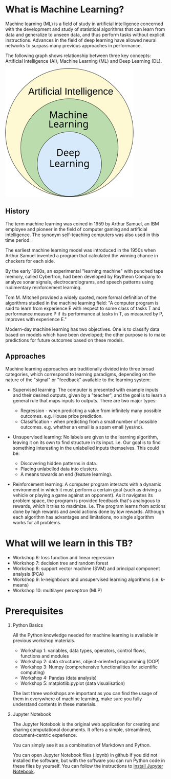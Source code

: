 # What is Machine Learning?

Machine learning (ML) is a field of study in artificial intelligence concerned with the development and study of statistical algorithms that can learn from data and generalize to unseen data, and thus perform tasks without explicit instructions. Advances in the field of deep learning have allowed neural networks to surpass many previous approaches in performance.

The following graph shows relationship between three key concepts: Artificial Intelligence (AI), Machine Learning (ML) and Deep Learning (DL).

<img src="img/AI_hierarchy.png" alt="AI hierarchy" height=400px>

## History

The term machine learning was coined in 1959 by Arthur Samuel, an IBM employee and pioneer in the field of computer gaming and artificial intelligence. The synonym self-teaching computers was also used in this time period.

The earliest machine learning model was introduced in the 1950s when Arthur Samuel invented a program that calculated the winning chance in checkers for each side.

By the early 1960s, an experimental "learning machine" with punched tape memory, called Cybertron, had been developed by Raytheon Company to analyze sonar signals, electrocardiograms, and speech patterns using rudimentary reinforcement learning.

Tom M. Mitchell provided a widely quoted, more formal definition of the algorithms studied in the machine learning field: "A computer program is said to learn from experience E with respect to some class of tasks T and performance measure P if its performance at tasks in T, as measured by P, improves with experience E."

Modern-day machine learning has two objectives. One is to classify data based on models which have been developed; the other purpose is to make predictions for future outcomes based on these models.

## Approaches

Machine learning approaches are traditionally divided into three broad categories, which correspond to learning paradigms, depending on the nature of the "signal" or "feedback" available to the learning system:

- Supervised learning: The computer is presented with example inputs and their desired outputs, given by a "teacher", and the goal is to learn a general rule that maps inputs to outputs. There are two major types: 
   - Regression - when predicting a value from infinitely many possible outcomes. e.g. House price prediction.
   - Classification - when predicting from a small number of possible outcomes. e.g. whether an email is a spam email (yes/no).

- Unsupervised learning: No labels are given to the learning algorithm, leaving it on its own to find structure in its input. i.e. Our goal is to find something interesting in the unlabelled inputs themselves. This could be:
   - Discovering hidden patterns in data.
   - Placing unlabelled data into clusters.
   - A means towards an end (feature learning).

- Reinforcement learning: A computer program interacts with a dynamic environment in which it must perform a certain goal (such as driving a vehicle or playing a game against an opponent). As it navigates its problem space, the program is provided feedback that's analogous to rewards, which it tries to maximize. i.e. The program learns from actions done by high rewards and avoid actions done by low rewards.
Although each algorithm has advantages and limitations, no single algorithm works for all problems.

# What will we learn in this TB?

- Workshop 6: loss function and linear regression
- Workshop 7: decision tree and random forest
- Workshop 8: support vector machine (SVM) and principal component analysis (PCA)
- Workshop 9: k-neighbours and unsupervised learning algorithms (i.e. k-means)
- Workshop 10: multilayer perceptron (MLP)

# Prerequisites

1. Python Basics

   All the Python knowledge needed for machine learning is available in previous workshop materials.

   - Workshop 1: variables, data types, operators, control flows, functions and modules
   - Workshop 2: data structures, object-oriented programming (OOP)
   - Workshop 3: Numpy (comprehensive functionalities for scientific computing)
   - Workshop 4: Pandas (data analysis)
   - Workshop 5: matplotlib.pyplot (data visualisation)

   The last three workshops are important as you can find the usage of them in everywhere of machine learning, make sure you fully understand contents in these materials.

2. Jupyter Notebook

   The Jupyter Notebook is the original web application for creating and sharing computational documents. It offers a simple, streamlined, document-centric experience.

   You can simply see it as a combination of Markdown and Python.

   You can open Jupyter Notebook files (.ipynb) in github if you did not installed the software, but with the software you can run Python code in these files by yourself. You can follow the instructions to [install Jupyter Notebook](https://jupyter.org/install#jupyter-notebook).